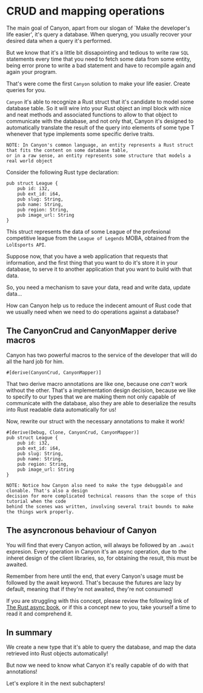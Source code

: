 # CRUD and mapping operations

The main goal of Canyon, apart from our slogan of `Make the developer's life easier', it's query a database.
When queryng, you usually recover your desired data when a query it's performed.

But we know that it's a little bit dissapointing and tedious to write raw `SQL` statements every time that you need
to fetch some data from some entity, being error prone to write a bad statement and have to recompile again and
again your program.

That's were come the first `Canyon` solution to make your life easier. Create queries for you.

`Canyon` it's able to recognize a Rust struct that it's candidate to model some database table.
So it will wire into your Rust object an impl block with nice and neat methods and associated
functions to allow to that object to communicate with the database, and not only that, 
Canyon it's designed to automatically translate the result of the query
into elements of some type T whenever that type implements some specific derive traits.


```
NOTE: In Canyon's common language, an entity represents a Rust struct that fits the content on some database table,
or in a raw sense, an entity represents some structure that models a real world object
```

Consider the following Rust type declaration:

```
pub struct League {
    pub id: i32,
    pub ext_id: i64,
    pub slug: String,
    pub name: String,
    pub region: String,
    pub image_url: String
}
```

This struct represents the data of some League of the profesional competitive league from the `League of Legends` MOBA,
obtained from the `LolEsports API`.

Suppose now, that you have a web application that requests that information, and the first thing that you want to do it's 
store it in your database, to serve it to another application that you want to build with that data.

So, you need a mechanism to save your data, read and write data, update data...

How can Canyon help us to reduce the indecent amount of Rust code that we usually need when we need to do operations
against a database?


## The CanyonCrud and CanyonMapper derive macros

Canyon has two powerful macros to the service of the developer that will do all the hard job for him.

`#[derive(CanyonCrud, CanyonMapper)]`

That two derive macro annotations are like one, because one *can't* work without the other.
That's a implementation design decision, because we like to specify to our types that we are making
them not only capable of communicate with the database, also they are able to deserialize the results
into Rust readable data automatically for us!

Now, rewrite our struct with the necessary annotations to make it work!

```
#[derive(Debug, Clone, CanyonCrud, CanyonMapper)]
pub struct League {
    pub id: i32,
    pub ext_id: i64,
    pub slug: String,
    pub name: String,
    pub region: String,
    pub image_url: String
}
```

```
NOTE: Notice how Canyon also need to make the type debuggable and clonable. That's also a design
decision for more complicated technical reasons than the scope of this tutorial when the code 
behind the scenes was written, involving several trait bounds to make the things work properly.
```

## The asyncronous behaviour of Canyon

You will find that every Canyon action, will always be followed by an `.await` expresion.
Every operation in Canyon it's an async operation, due to the inheret design of the client 
libraries, so, for obtaining the result, this must be awaited.

Remember from here until the end, that every Canyon's usage must be followed by the await
keyword. That's because the futures are lazy by default, meaning that if they're not awaited,
they're not consumed!

If you are struggling with this concept, please review the following link of
[The Rust async book](https://rust-lang.github.io/async-book/03_async_await/01_chapter.html),
or if this a concept new to you, take yourself a time to read it and comprehend it.


## In summary

We create a new type that it's able to query the database, and map the data retrieved into
Rust objects automatically!

But now we need to know what Canyon it's really capable of do with that annotations!

Let's explore it in the next subchapters!

